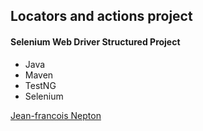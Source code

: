 ## Locators and actions project

#### Selenium Web Driver Structured Project

 * Java 
 * Maven
 * TestNG
 * Selenium

 [Jean-francois Nepton](https://github.com/sqaSeleniumBC)
